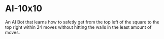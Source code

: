 # AI-10x10
An AI Bot that learns how to safetly get from the top left of the square to the top right within 24 moves without hitting the walls in the least amount of moves.
